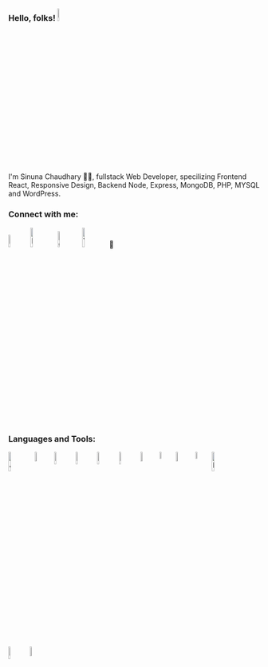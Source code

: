 ### Hello, folks! <img width="8%" src="https://raw.githubusercontent.com/MartinHeinz/MartinHeinz/master/wave.gif" alt="Gmail" />
I'm Sinuna Chaudhary 👩‍💻, fullstack Web Developer, specilizing Frontend React, Responsive Design, Backend Node, Express, MongoDB, PHP, MYSQL and WordPress.


### Connect with me: <br/>
<a href="mailto: sinuna.chaudhary@gmail.com" target="_blank"><img width="8%" src="https://img.shields.io/badge/Gmail-D14836?style=for-the-badge&logo=gmail&logoColor=white" alt="Gmail" /></a>
<a href="https://www.linkedin.com/in/sinunachaudhary/" target="_blank" ><img width="10%" src="https://img.shields.io/badge/LinkedIn-0077B5?style=for-the-badge&logo=linkedin&logoColor=white" alt="Linkedin" /></a>
<a href="https://github.com/sinuna" target="_blank"><img width="9%" src="https://img.shields.io/badge/GitHub-100000?style=for-the-badge&logo=github&logoColor=white" alt="Github"/></a>
<a href="https://www.youtube.com/channel/UCcbiyKw8IH3WFqVNYHu9hhw/videos" target="_blank"><img width="10%" src="https://img.shields.io/badge/YouTube-FF0000?style=for-the-badge&logo=youtube&logoColor=white" alt="Youtube"/></a>
 👋  

### Languages and Tools:
<img align="left" alt="JavaScript" width="10%" src="https://img.shields.io/badge/JavaScript-F7DF1E?style=for-the-badge&logo=javascript&logoColor=black" />
<img align="left" alt="React" width="7%" src="https://img.shields.io/badge/React-20232A?style=for-the-badge&logo=react&logoColor=61DAFB" />
<img align="left" alt="NodeJS" width="8%" src="https://img.shields.io/badge/Node.js-43853D?style=for-the-badge&logo=node.js&logoColor=white" />
<img align="left" alt="ExpressJS" width="8%" src="https://img.shields.io/badge/Express.js-404D59?style=for-the-badge" />
<img align="left" alt="MongoDB" width="8%" src="https://img.shields.io/badge/MongoDB-4EA94B?style=for-the-badge&logo=mongodb&logoColor=white" />
<img align="left" alt="WordPress" width="8%" src="https://upload.wikimedia.org/wikipedia/commons/2/20/WordPress_logo.svg" />
<img align="left" alt="MySQL" width="7%" src="https://img.shields.io/badge/MySQL-00000F?style=for-the-badge&logo=mysql&logoColor=white" />
<img align="left" alt="PHP" width="6%" src="https://img.shields.io/badge/PHP-777BB4?style=for-the-badge&logo=php&logoColor=white" />
<img align="left" alt="HTML5" width="7%" src="https://img.shields.io/badge/HTML-239120?style=for-the-badge&logo=html5&logoColor=white" />
<img align="left" alt="CSS3" width="6%" src="https://img.shields.io/badge/CSS-239120?&style=for-the-badge&logo=css3&logoColor=white" />
<img align="left" alt="Bootstrap" width="10%" src="https://img.shields.io/badge/Bootstrap-563D7C?style=for-the-badge&logo=bootstrap&logoColor=white" />
<img align="left" alt="JQuery" width="8%" src="https://img.shields.io/badge/jQuery-0769AD?style=for-the-badge&logo=jquery&logoColor=white" />
<img align="left" alt="SASS" width="7%" src="https://img.shields.io/badge/Sass-CC6699?style=for-the-badge&logo=sass&logoColor=white" />

<!--
**sinuna/sinuna** is a ✨ _special_ ✨ repository because its `README.md` (this file) appears on your GitHub profile.

Here are some ideas to get you started:

- 🔭 I’m currently working on ...
- 🌱 I’m currently learning ...
- 👯 I’m looking to collaborate on ...
- 🤔 I’m looking for help with ...
- 💬 Ask me about ...
- 📫 How to reach me: ...
- 😄 Pronouns: ...
- ⚡ Fun fact: ...
-->
